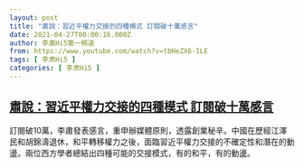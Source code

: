 ```yaml
---
layout: post
title: "肅說：習近平權力交接的四種模式 訂閱破十萬感言"
date: 2021-04-27T00:00:16.000Z
author: 李肅Hi5第一頻道
from: https://www.youtube.com/watch?v=tbHeZX6-ILE
tags: [ 李肃Hi5 ]
categories: [ 李肃Hi5 ]
---
```

<!--1619481616000-->
[肅說：習近平權力交接的四種模式 訂閱破十萬感言](https://www.youtube.com/watch?v=tbHeZX6-ILE)
------

<div>
訂閱破10萬，李肅發表感言，重申辦媒體原則，透露創業秘辛。中國在歷經江澤民和胡錦濤退休，和平轉移權力之後，面臨習近平權力交接的不確定性和潛在的動盪。兩位西方學者總結出四種可能的交接模式，有的和平，有的動盪。
</div>
